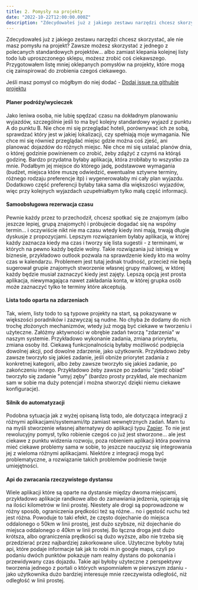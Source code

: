 ```yaml
---
title: 2. Pomysły na projekty
date: "2022-10-22T12:00:00.000Z"
description: "Zdecydowałeś już z jakiego zestawu narzędzi chcesz skorzystać, ale nie masz pomysłu na projekt? Zawsze możesz skorzystać z jednego z polecanych standardowych projektów... albo zamiast klepania kolejnej listy todo lub uproszczonego sklepu, możesz zrobić coś ciekawszego. Przygotowałem listę mniej oklepanych pomysłów na projekty, które mogą cię zainspirować do zrobienia czegoś ciekawego."
---
```


Zdecydowałeś już z jakiego zestawu narzędzi chcesz skorzystać, ale nie masz pomysłu na projekt? Zawsze możesz skorzystać z jednego z polecanych standardowych projektów... albo zamiast klepania kolejnej listy todo lub uproszczonego sklepu, możesz zrobić coś ciekawszego. Przygotowałem listę mniej oklepanych pomysłów na projekty, które mogą cię zainspirować do zrobienia czegoś ciekawego.

Jeśli masz pomysł co mógłbym do niej dodać - <a target="_blank" rel="noreferrer" href="https://github.com/Marcin99b/faqprogramisty.pl/issues">Dodaj issue na githubie projektu</a>

#### Planer podróży/wycieczek

Jako leniwa osoba, nie lubię spędzać czasu na dokładnym planowaniu wyjazdów, szczególnie jeśli to ma być kolejny standardowy wyjazd z punktu A do punktu B. Nie chce mi się przeglądać hoteli, porównywać ich ze sobą, sprawdzać który jest w jakiej lokalizacji, czy spełniają moje wymagania. Nie chce mi się również przeglądać miejsc gdzie można coś zjeść, ani planować dojazdów do różnych miejsc. Nie chce mi się ustalać planów dnia, o której godzinie powinienem co zrobić, żeby zdążyć z czymś na którąś godzinę. Bardzo przydatna byłaby aplikacja, która zrobiłaby to wszystko za mnie. Podałbym jej miejsce do którego jadę, podstawowe wymagania (budżet, miejsca które muszę odwiedzić, ewentualne sztywne terminy, różnego rodzaju preferencje itp) i wygenerowałaby mi cały plan wyjazdu. Dodatkowo część preferencji byłaby taka sama dla większości wyjazdów, więc przy kolejnych wyjazdach uzupełniałbym tylko małą część informacji.

#### Samoobsługowa rezerwacja czasu

Pewnie każdy przez to przechodził, chcesz spotkać się ze znajomym (albo jeszcze lepiej, grupą znajomych) i próbujecie dogadać się na wspólny termin... i oczywiście nikt nie ma czasu wtedy kiedy inni mają, trwają długie dyskusje z propozycjami. Lepszym rozwiązaniem byłaby aplikacja, w której każdy zaznacza kiedy ma czas i tworzy się lista sugestii - z terminami, w których na pewno każdy będzie wolny. Takie rozwiązania już istnieją w biznesie, przykładowo outlook pozwala na sprawdzenie kiedy kto ma wolny czas w kalendarzu. Problemem jest tutaj jednak trudność, przecież nie będą sugerował grupie znajomych stworzenie własnej grupy mailowej, w której każdy będzie musiał zaznaczyć kiedy jest zajęty. Lepszą opcją jest prosta aplikacja, niewymagająca nawet zakładania konta, w której grupka osób może zaznaczyć tylko te terminy które akceptują.

#### Lista todo oparta na zdarzeniach

Tak, wiem, listy todo to są typowe projekty na start, są pokazywane w większości poradników i zazwyczaj są nudne. No chyba że dodamy do nich trochę złożonych mechanizmów, wtedy już mogą być ciekawe w tworzeniu i użyteczne. Załóżmy aktywności w obrębie zadań tworzą "zdarzenia" w naszym systemie. Przykładowo wykonanie zadania, zmiana priorytetu, zmiana osoby itd. Ciekawą funkcjonalnością byłaby możliwość podpięcia dowolnej akcji, pod dowolne zdarzenie, jako użytkownik. Przykładowo żeby zawsze tworzyło się jakieś zadanie, jeśli obniże priorytet zadania z konkretnej kategorii, albo żeby zawsze tworzyło się jakieś zadanie, po zakończeniu innego. Przykładowo żeby zawsze po zadaniu "zjedz obiad" tworzyło się zadanie "umyj zęby" (bardzo prosty przykład, ale mechanizm sam w sobie ma duży potencjał i można stworzyć dzięki niemu ciekawe konfiguracje).

#### Silnik do automatyzacji

Podobna sytuacja jak z wyżej opisaną listą todo, ale dotycząca integracji z różnymi aplikacjami/systemami/itp zamiast wewnętrznych zadań. Mam tu na myśli stworzenie własnej alternatywy do aplikacji typu <a target="_blank" rel="noreferrer" href="https://zapier.com/">Zapier</a>. To nie jest rewolucyjny pomysł, tylko robienie czegoś co już jest stworzone... ale jest ciekawe z punktu widzenia rozwoju, poza robieniem aplikacji która powinna mieć ciekawe problemy sama w sobie, to jeszcze nauczysz się integrowania jej z wieloma różnymi aplikacjami. Niektóre z integracji mogą być problematyczne, a rozwiązanie takich problemów podniesie twoje umiejętności.

#### Api do zwracania rzeczywistego dystansu

Wiele aplikacji które są oparte na dystansie między dwoma miejscami, przykładowo aplikacje randkowe albo do zamawiania jedzenia, opierają się na ilości kilometrów w linii prostej. Niestety ale drogi są poprowadzone w różny sposób, ograniczenia prędkości też są różne... no i gęstość ruchu też jest różna. Powoduje to taki efekt, że często dojechanie do miejsca oddalonego o 50km w linii prostej, jest dużo szybsze, niż dojechanie do miejsca oddalonego o 40km w linii prostej. Bo łączna droga jest dużo krótsza, albo ograniczenia prędkości są dużo wyższe, albo nie trzeba się przedzierać przez najbardziej zakorkowane ulice. Użyteczne byłoby tutaj api, które podaje informacje tak jak to robi m.in google maps, czyli po podaniu dwóch punktów pokazuje nam realny dystans do pokonania i przewidywany czas dojazdu. Takie api byłoby użyteczne z perspektywy tworzenia jednego z portali o których wspomniałem w pierwszym zdaniu - jako użytkownika dużo bardziej interesuje mnie rzeczywista odległość, niż odległość w linii prostej.
